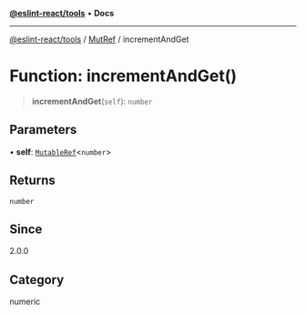[**@eslint-react/tools**](../../../README.md) • **Docs**

***

[@eslint-react/tools](../../../README.md) / [MutRef](../README.md) / incrementAndGet

# Function: incrementAndGet()

> **incrementAndGet**(`self`): `number`

## Parameters

• **self**: [`MutableRef`](../interfaces/MutableRef.md)\<`number`\>

## Returns

`number`

## Since

2.0.0

## Category

numeric
